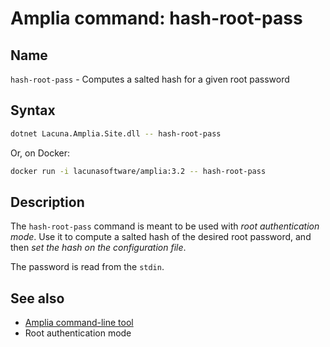 ﻿# Amplia command: **hash-root-pass**

## Name

`hash-root-pass` - Computes a salted hash for a given root password

## Syntax

```sh
dotnet Lacuna.Amplia.Site.dll -- hash-root-pass
```

Or, on Docker:

```sh
docker run -i lacunasoftware/amplia:3.2 -- hash-root-pass
```

## Description

The `hash-root-pass` command is meant to be used with *root authentication mode*. Use it to compute a salted hash of the desired
root password, and then *set the hash on the configuration file*.

The password is read from the `stdin`.

## See also

* [Amplia command-line tool](index.md)
* Root authentication mode

